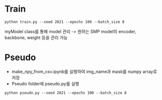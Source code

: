 # Train
`python train.py --seed 2021 --epochs 100 --batch_size 8`

myModel class를 통해 model 관리 -> 원하는 SMP model의 encoder, backbone, weight 등을 관리 가능

# Pseudo
- make_npy_from_csv.ipynb를 실행하여 img_name과 mask를 numpy array로 저장
- Pseudo folder에 pseudo.py를 실행

`python pseudo.py --seed 2021 --epochs 100 --batch_size 8`

